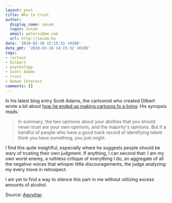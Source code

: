 ```yaml
---
layout: post
title: Who to trust
author:
  display_name: sesam
  login: sesam
  email: petersz@me.com
  url: http://sesam.hu
date: '2010-02-18 15:15:32 +0100'
date_gmt: '2010-02-18 14:15:32 +0100'
tags:
- cartoon
- Dilbert
- psychology
- Scott Adams
- trust
- Human Interest
comments: []
---
```


In his latest blog entry Scott Adams, the cartoonist who created Dilbert wrote a bit about [how he ended up making cartoons fo a living](http://dilbert.com/blog/entry/knowledge_that_matters). His synopsis reads:

> In summary, the two opinions about your abilities that you should never trust are your own opinions, and the majority's opinions. But if a handful of people who have a good track record of identifying talent think you have something, you just might.

I find this quite insightful, especially where he suggests people should be wary of trusting their own judgment. If anything, I can second that: I am my own worst enemy, a ruthless critique of everything I do, an aggregate of all the negative voices that whisper little discouragements, the judge analyzing my every move in retrospect.

I am yet to find a way to silence this part in me without utilizing excess amounts of alcohol.

Source: [Agyvihar](http://agyvihar.blog.hu/2010/02/14/ne_torodj_masok_lesujto_velemenyevel_de_a_sajatoddal_se).
